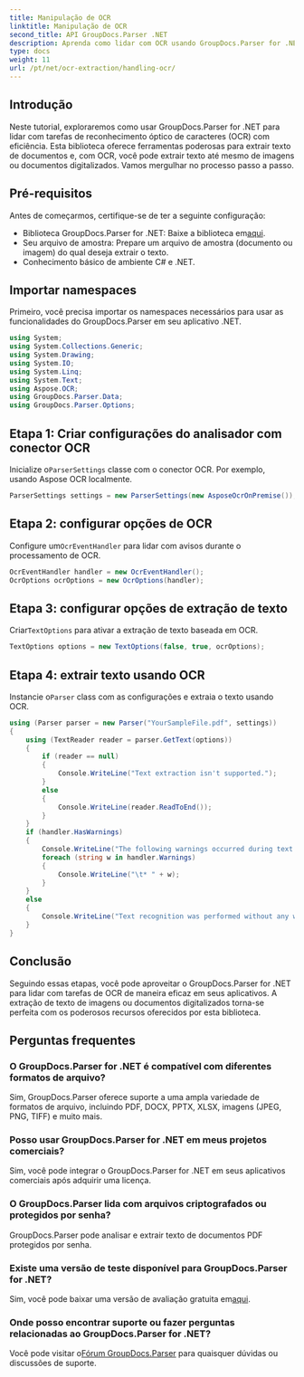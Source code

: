 ```yaml
---
title: Manipulação de OCR
linktitle: Manipulação de OCR
second_title: API GroupDocs.Parser .NET
description: Aprenda como lidar com OCR usando GroupDocs.Parser for .NET. Extraia texto de imagens e documentos digitalizados com eficiência.
type: docs
weight: 11
url: /pt/net/ocr-extraction/handling-ocr/
---
```

## Introdução
Neste tutorial, exploraremos como usar GroupDocs.Parser for .NET para lidar com tarefas de reconhecimento óptico de caracteres (OCR) com eficiência. Esta biblioteca oferece ferramentas poderosas para extrair texto de documentos e, com OCR, você pode extrair texto até mesmo de imagens ou documentos digitalizados. Vamos mergulhar no processo passo a passo.
## Pré-requisitos
Antes de começarmos, certifique-se de ter a seguinte configuração:
- Biblioteca GroupDocs.Parser for .NET: Baixe a biblioteca em[aqui](https://releases.groupdocs.com/parser/net/).
- Seu arquivo de amostra: Prepare um arquivo de amostra (documento ou imagem) do qual deseja extrair o texto.
- Conhecimento básico de ambiente C# e .NET.

## Importar namespaces
Primeiro, você precisa importar os namespaces necessários para usar as funcionalidades do GroupDocs.Parser em seu aplicativo .NET.
```csharp
using System;
using System.Collections.Generic;
using System.Drawing;
using System.IO;
using System.Linq;
using System.Text;
using Aspose.OCR;
using GroupDocs.Parser.Data;
using GroupDocs.Parser.Options;
```
## Etapa 1: Criar configurações do analisador com conector OCR
 Inicialize o`ParserSettings` classe com o conector OCR. Por exemplo, usando Aspose OCR localmente.
```csharp
ParserSettings settings = new ParserSettings(new AsposeOcrOnPremise());
```
## Etapa 2: configurar opções de OCR
 Configure um`OcrEventHandler` para lidar com avisos durante o processamento de OCR.
```csharp
OcrEventHandler handler = new OcrEventHandler();
OcrOptions ocrOptions = new OcrOptions(handler);
```
## Etapa 3: configurar opções de extração de texto
 Criar`TextOptions` para ativar a extração de texto baseada em OCR.
```csharp
TextOptions options = new TextOptions(false, true, ocrOptions);
```
## Etapa 4: extrair texto usando OCR
 Instancie o`Parser` class com as configurações e extraia o texto usando OCR.
```csharp
using (Parser parser = new Parser("YourSampleFile.pdf", settings))
{
    using (TextReader reader = parser.GetText(options))
    {
        if (reader == null)
        {
            Console.WriteLine("Text extraction isn't supported.");
        }
        else
        {
            Console.WriteLine(reader.ReadToEnd());
        }
    }
    if (handler.HasWarnings)
    {
        Console.WriteLine("The following warnings occurred during text recognition:");
        foreach (string w in handler.Warnings)
        {
            Console.WriteLine("\t* " + w);
        }
    }
    else
    {
        Console.WriteLine("Text recognition was performed without any warnings.");
    }
}
```

## Conclusão
Seguindo essas etapas, você pode aproveitar o GroupDocs.Parser for .NET para lidar com tarefas de OCR de maneira eficaz em seus aplicativos. A extração de texto de imagens ou documentos digitalizados torna-se perfeita com os poderosos recursos oferecidos por esta biblioteca.

## Perguntas frequentes
### O GroupDocs.Parser for .NET é compatível com diferentes formatos de arquivo?
Sim, GroupDocs.Parser oferece suporte a uma ampla variedade de formatos de arquivo, incluindo PDF, DOCX, PPTX, XLSX, imagens (JPEG, PNG, TIFF) e muito mais.
### Posso usar GroupDocs.Parser for .NET em meus projetos comerciais?
Sim, você pode integrar o GroupDocs.Parser for .NET em seus aplicativos comerciais após adquirir uma licença.
### O GroupDocs.Parser lida com arquivos criptografados ou protegidos por senha?
GroupDocs.Parser pode analisar e extrair texto de documentos PDF protegidos por senha.
### Existe uma versão de teste disponível para GroupDocs.Parser for .NET?
 Sim, você pode baixar uma versão de avaliação gratuita em[aqui](https://releases.groupdocs.com/).
### Onde posso encontrar suporte ou fazer perguntas relacionadas ao GroupDocs.Parser for .NET?
 Você pode visitar o[Fórum GroupDocs.Parser](https://forum.groupdocs.com/c/parser/17) para quaisquer dúvidas ou discussões de suporte.